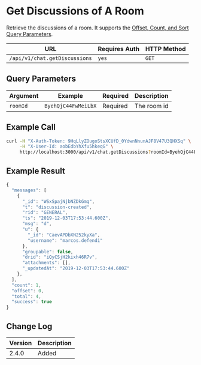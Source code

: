 # Get Discussions of A Room

Retrieve the discussions of a room. It supports the [Offset, Count, and Sort Query Parameters](../../offset-and-count-and-sort-info.md).

| URL                           | Requires Auth | HTTP Method |
| ----------------------------- | ------------- | ----------- |
| `/api/v1/chat.getDiscussions` | `yes`         | `GET`       |

## Query Parameters

| Argument | Example             | Required | Description |
| -------- | ------------------- | -------- | ----------- |
| `roomId` | `ByehQjC44FwMeiLbX` | Required | The room id |

## Example Call

```bash
curl -H "X-Auth-Token: 9HqLlyZOugoStsXCUfD_0YdwnNnunAJF8V47U3QHXSq" \
     -H "X-User-Id: aobEdbYhXfu5hkeqG" \
     http://localhost:3000/api/v1/chat.getDiscussions?roomId=ByehQjC44FwMeiLbX
```

## Example Result

```javascript
{
  "messages": [
    {
      "_id": "WSxSpajNjbNZDkGmq",
      "t": "discussion-created",
      "rid": "GENERAL",
      "ts": "2019-12-03T17:53:44.600Z",
      "msg": "d",
      "u": {
        "_id": "CaevAPDbXN252kyXa",
        "username": "marcos.defendi"
      },
      "groupable": false,
      "drid": "iQyCSjH2kixh46R7v",
      "attachments": [],
      "_updatedAt": "2019-12-03T17:53:44.600Z"
    },
  ],
  "count": 1,
  "offset": 0,
  "total": 4,
  "success": true
}
```

## Change Log

| Version | Description |
| ------- | ----------- |
| 2.4.0   | Added       |
